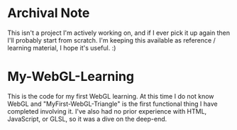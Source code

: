 # Archival Note
This isn't a project I'm actively working on, and if I ever pick it up again then I'll probably start from scratch.
I'm keeping this available as reference / learning material, I hope it's useful. :)

# My-WebGL-Learning
This is the code for my first WebGL learning. At this time I do not know WebGL and "MyFirst-WebGL-Triangle" is the first functional thing I have completed involving it.
I've also had no prior experience with HTML, JavaScript, or GLSL, so it was a dive on the deep-end.
